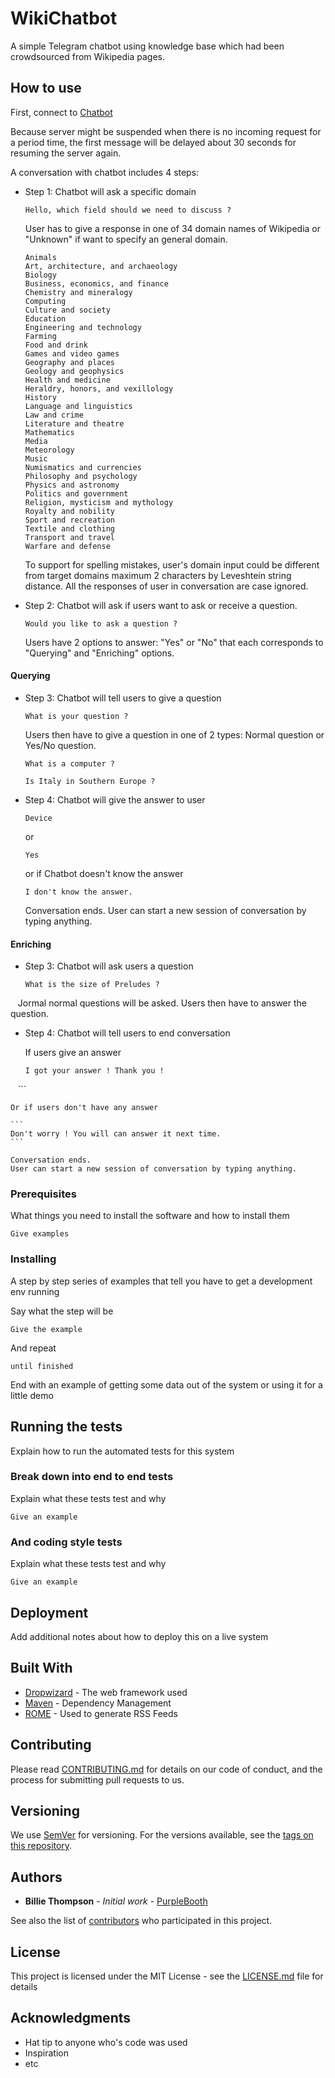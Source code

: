 # WikiChatbot

A simple Telegram chatbot using knowledge base which had been crowdsourced from Wikipedia pages.

## How to use
First, connect to  [Chatbot](http://t.me/nlpproject_bot)

Because server might be suspended when there is no incoming request for a period time, the first message will be delayed about 30 seconds for resuming the server again.

A conversation with chatbot includes 4 steps:
* Step 1: Chatbot will ask a specific domain
  
    ```
    Hello, which field should we need to discuss ?
    ```
    User has to give a response in one of 34 domain names of Wikipedia or "Unknown" if want to specify an general domain.
    ```
    Animals
    Art, architecture, and archaeology
    Biology
    Business, economics, and finance
    Chemistry and mineralogy
    Computing
    Culture and society
    Education
    Engineering and technology
    Farming
    Food and drink
    Games and video games
    Geography and places
    Geology and geophysics
    Health and medicine
    Heraldry, honors, and vexillology
    History
    Language and linguistics
    Law and crime
    Literature and theatre
    Mathematics
    Media
    Meteorology
    Music
    Numismatics and currencies
    Philosophy and psychology
    Physics and astronomy
    Politics and government
    Religion, mysticism and mythology
    Royalty and nobility
    Sport and recreation
    Textile and clothing
    Transport and travel
    Warfare and defense
    ```
    
    To support for spelling mistakes, user's domain input could be different from target domains maximum 2 characters by Leveshtein string distance. All the responses of user in conversation are case ignored.

* Step 2: Chatbot will ask if users want to ask or receive a question.

    ```
    Would you like to ask a question ?
    ```
    
    Users have 2 options to answer: "Yes" or "No" that each corresponds to "Querying" and "Enriching" options.

#### Querying
* Step 3: Chatbot will tell users to give a question

    ```
    What is your question ?
    ```

    Users then have to give a question in one of 2 types: Normal question or Yes/No question.

    ```
    What is a computer ?
    ```

    ```
    Is Italy in Southern Europe ?
  ```
  
* Step 4: Chatbot will give the answer to user
  
    ```
    Device
    ```
    
    or 
    
    ```
    Yes
    ```
    
    or if Chatbot doesn't know the answer
    
    ```
    I don't know the answer.
    ```
    
    Conversation ends. 
    User can start a new session of conversation by typing anything.

#### Enriching
* Step 3: Chatbot will ask users a question  
      
    ```
    What is the size of Preludes ?
    ```
    
    Jormal normal questions will be asked. 
		Users then have to answer the question.
    
    
* Step 4: Chatbot will tell users to end conversation
    
    If users give an answer

    ```
    I got your answer ! Thank you !
    ```
    
    Or if users don't have any answer

    ```
    Don't worry ! You will can answer it next time.
    ```
    
    Conversation ends. 
    User can start a new session of conversation by typing anything.
    
### Prerequisites

What things you need to install the software and how to install them

```
Give examples
```

### Installing

A step by step series of examples that tell you have to get a development env running

Say what the step will be

```
Give the example
```

And repeat

```
until finished
```

End with an example of getting some data out of the system or using it for a little demo

## Running the tests

Explain how to run the automated tests for this system

### Break down into end to end tests

Explain what these tests test and why

```
Give an example
```

### And coding style tests

Explain what these tests test and why

```
Give an example
```

## Deployment

Add additional notes about how to deploy this on a live system

## Built With

* [Dropwizard](http://www.dropwizard.io/1.0.2/docs/) - The web framework used
* [Maven](https://maven.apache.org/) - Dependency Management
* [ROME](https://rometools.github.io/rome/) - Used to generate RSS Feeds

## Contributing

Please read [CONTRIBUTING.md](https://gist.github.com/PurpleBooth/b24679402957c63ec426) for details on our code of conduct, and the process for submitting pull requests to us.

## Versioning

We use [SemVer](http://semver.org/) for versioning. For the versions available, see the [tags on this repository](https://github.com/your/project/tags). 

## Authors

* **Billie Thompson** - *Initial work* - [PurpleBooth](https://github.com/PurpleBooth)

See also the list of [contributors](https://github.com/your/project/contributors) who participated in this project.

## License

This project is licensed under the MIT License - see the [LICENSE.md](LICENSE.md) file for details

## Acknowledgments

* Hat tip to anyone who's code was used
* Inspiration
* etc
